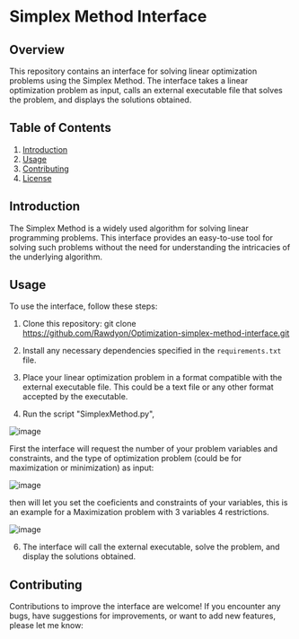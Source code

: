 # Simplex Method Interface

## Overview
This repository contains an interface for solving linear optimization problems using the Simplex Method. The interface takes a linear optimization problem as input, calls an external executable file that solves the problem, and displays the solutions obtained.

## Table of Contents
1. [Introduction](#introduction)
2. [Usage](#usage)
3. [Contributing](#contributing)
4. [License](#license)

## Introduction
The Simplex Method is a widely used algorithm for solving linear programming problems. This interface provides an easy-to-use tool for solving such problems without the need for understanding the intricacies of the underlying algorithm.

## Usage
To use the interface, follow these steps:

1. Clone this repository:
   git clone https://github.com/Rawdyon/Optimization-simplex-method-interface.git
3. Install any necessary dependencies specified in the `requirements.txt` file.

4. Place your linear optimization problem in a format compatible with the external executable file. This could be a text file or any other format accepted by the executable.

5. Run the script "SimplexMethod.py",

![image](https://github.com/Rawdyon/Optimizacion/assets/128869797/45b2307c-baba-4f18-874b-46b8c895b31e)

First the interface will request the number of your problem variables and constraints, and the type of optimization problem (could be for maximization or minimization) as input:

![image](https://github.com/Rawdyon/Optimizacion/assets/128869797/7b5771c4-a61c-417d-9b66-a43e96465d1f)

then will let you set the coeficients and constraints of your variables, this is an example for a Maximization problem with 3 variables 4 restrictions.

![image](https://github.com/Rawdyon/Optimizacion/assets/128869797/c6ed9335-b224-43cf-b64a-d65bfaa922a4)







6. The interface will call the external executable, solve the problem, and display the solutions obtained.

## Contributing
Contributions to improve the interface are welcome! If you encounter any bugs, have suggestions for improvements, or want to add new features, please let me know:


